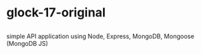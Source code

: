 # glock-17-original

##

simple API application using Node, Express, MongoDB, Mongoose (MongoDB JS)
